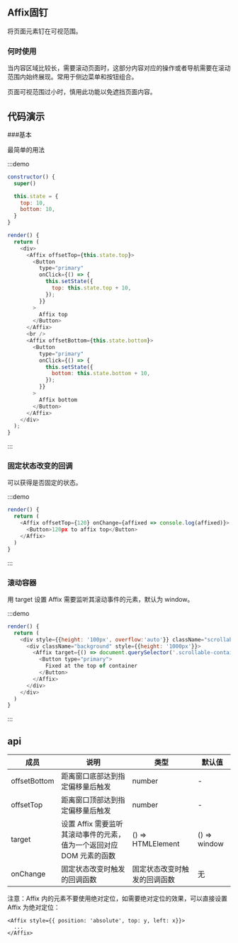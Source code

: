 ## Affix固钉

将页面元素钉在可视范围。

### 何时使用

当内容区域比较长，需要滚动页面时，这部分内容对应的操作或者导航需要在滚动范围内始终展现。常用于侧边菜单和按钮组合。

页面可视范围过小时，慎用此功能以免遮挡页面内容。


## 代码演示


###基本

最简单的用法

:::demo
```js
constructor() {
  super()

  this.state = {
    top: 10,
    bottom: 10,
  }
}

render() {
  return (
    <div>
      <Affix offsetTop={this.state.top}>
        <Button
          type="primary"
          onClick={() => {
            this.setState({
              top: this.state.top + 10,
            });
          }}
        >
          Affix top
        </Button>
      </Affix>
      <br />
      <Affix offsetBottom={this.state.bottom}>
        <Button
          type="primary"
          onClick={() => {
            this.setState({
              bottom: this.state.bottom + 10,
            });
          }}
        >
          Affix bottom
        </Button>
      </Affix>
    </div>
  );
}
```
:::



### 固定状态改变的回调
可以获得是否固定的状态。

:::demo
```js
render() {
  return (
    <Affix offsetTop={120} onChange={affixed => console.log(affixed)}>
      <Button>120px to affix top</Button>
    </Affix>
  )
}
```
:::


### 滚动容器
用 target 设置 Affix 需要监听其滚动事件的元素，默认为 window。

:::demo
```js
render() {
  return (
    <div style={{height: '100px', overflow:'auto'}} className="scrollable-container" ref={(node) => { this.container = node; }}>
      <div className="background" style={{height: '1000px'}}>
        <Affix target={() => document.querySelector('.scrollable-container')}>
          <Button type="primary">
            Fixed at the top of container
          </Button>
        </Affix>
      </div>
    </div>
  )
}
```
:::


## api

| 成员              | 说明                | 类型              | 默认值              |
|-------------------|--------------------|-------------------|---------------------|
| offsetBottom      | 距离窗口底部达到指定偏移量后触发 | number  | -|
| offsetTop         | 距离窗口顶部达到指定偏移量后触发  | number| - |
| target            | 设置 Affix 需要监听其滚动事件的元素，值为一个返回对应 DOM 元素的函数| () => HTMLElement | () => window |
|onChange           | 固定状态改变时触发的回调函数      | 固定状态改变时触发的回调函数 | 无 |

注意：Affix 内的元素不要使用绝对定位，如需要绝对定位的效果，可以直接设置 Affix 为绝对定位：

```
<Affix style={{ position: 'absolute', top: y, left: x}}>
  ...
</Affix>
```